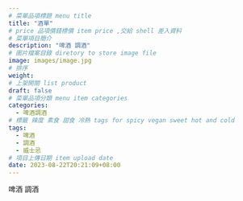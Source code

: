 ```yaml
---
# 菜單品項標題 menu title 
title: "酒單"
# price 品項價錢標價 item price ,交給 shell 差入資料
# 菜單項目簡介 
description: "啤酒 調酒"
# 圖片檔案目錄 diretory to store image file
image: images/image.jpg
# 排序
weight: 
# 上架開關 list product 
draft: false
# 菜單品項分類 menu item categories 
categories:
  - 啤酒調酒 
# 標籤 辣度 素食 甜食 冷熱 tags for spicy vegan sweet hot and cold 
tags:
  - 啤酒
  - 調酒 
  - 威士忌
# 項目上傳日期 item upload date 
date: 2023-08-22T20:21:09+08:00
---
```


 啤酒 調酒
